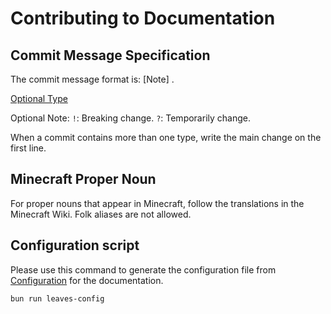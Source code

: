 # Contributing to Documentation

## Commit Message Specification

The commit message format is: [Note]<Type> <Message>.

[Optional Type](https://gitmoji.dev/)

Optional Note:
`!`: Breaking change.
`?`: Temporarily change.

When a commit contains more than one type, write the main change on the first line.

## Minecraft Proper Noun

For proper nouns that appear in Minecraft, follow the translations in the Minecraft Wiki. Folk aliases are not allowed.

## Configuration script
Please use this command to generate the configuration file from [Configuration](https://github.com/LeavesMC/Configuration) for the documentation.
```bash
bun run leaves-config
```